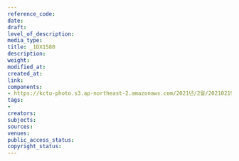 ```yaml
---
reference_code: 
date: 
draft: 
level_of_description: 
media_type: 
title: _1DX1580
description: 
weight: 
modified_at: 
created_at: 
link: 
components:
- https://kctu-photo.s3.ap-northeast-2.amazonaws.com/2021년/2월/20210219_백기완+선생+발인.영결식.하관/송승현/_1DX1580.jpg
tags:
- 
creators: 
subjects: 
sources: 
venues: 
public_access_status: 
copyright_status: 
---
```

